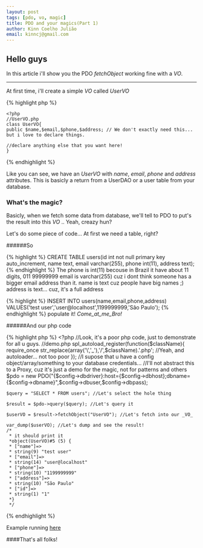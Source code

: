 ```yaml
---
layout: post
tags: [pdo, vo, magic]
title: PDO and your magics(Part 1)
author: Kinn Coelho Julião
email: kinncj@gmail.com
---
```

## Hello guys

In this article i'll show you the PDO _fetchObject_ working fine with a _VO_.

***

At first time, i'll create a simple _VO_ called _UserVO_

{% highlight php %}

    <?php
    //UserVO.php
    class UserVO{
    public $name,$email,$phone,$address; // We don't exactly need this... but i love to declare things.
        
    //declare anything else that you want here!  
    }

{% endhighlight %}

Like you can see, we have an _UserVO_ with _name_, _email_, _phone_ and _address_ attributes.
This is basicly a return from a UserDAO or a user table from your database.

### What's the magic?

Basicly, when we fetch some data from database, we'll tell to PDO to put's the result into this _VO_ ..
Yeah, creazy hun?

Let's do some piece of code... 
At first we need a table, right?

######So

{% highlight %}
    CREATE TABLE users(id int not null primary key auto_increment, name text, email varchar(255), phone int(11), address text);
{% endhighlight %}
The phone is int(11) becouse in Brazil it have about 11 digits, 011 99999999
email is varchar(255) cuz i dont think someone has a bigger email address than it.
name is text cuz people have big names ;)
address is text... cuz, it's a full address

{% highlight %}
    INSERT INTO users(name,email,phone,address) VALUES('test user','user@localhost',1199999999,'São Paulo');
{% endhighlight %}
populate it! _Come_at_me_Bro!_


######And our php code

{% highlight php %}
    <?php
	//Look, it's a poor php code, just to demonstrate for all u guys.
	//demo.php
	spl_autoload_register(function($className){
	  require_once str_replace(array('\\','_'),'/',$className).'.php';
	  //Yeah, and autoloader... not too poor
	});
	//I supose that u have a config object/array/something to your database credentials...
	//I'll not abstract this to a Proxy, cuz it's just a demo for the magic, not for patterns and others
	$pdo = new PDO("{$config->dbdriver}:host={$config->dbhost};dbname={$config->dbname}",$config->dbuser,$config->dbpass);
	
	$query = "SELECT * FROM users"; //Let's select the hole thing
	
	$result = $pdo->query($query); //Let's query it
	
	$userVO = $result->fetchObject("UserVO"); //Let's fetch into our _VO_
	
	var_dump($userVO); //Let's dump and see the result!
	/*
	 * it should print it
	 *object(UserVO)#5 (5) {
	 * ["name"]=>
	 * string(9) "test user"
	 * ["email"]=>
	 * string(14) "user@localhost"
	 * ["phone"]=>
	 * string(10) "1199999999"
	 * ["address"]=>
	 * string(10) "São Paulo"
	 * ["id"]=>
	 * string(1) "1"
	 *}
	 */
	
{% endhighlight %}

Example running [here](http://kinncj.com.br/kinn/phpedia/examples/2012-04-03-2012-04-03-PDO-and-your-magics/1/)

####That's all folks!
